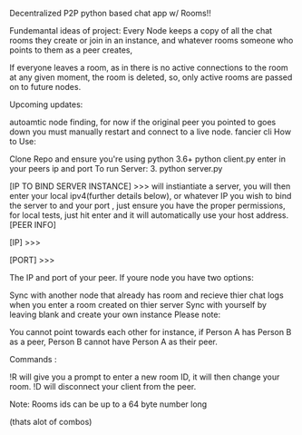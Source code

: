 Decentralized P2P python based chat app w/ Rooms!!

Fundemantal ideas of project: Every Node keeps a copy of all the chat rooms they create or join in an instance, and whatever rooms someone who points to them as a peer creates,

If everyone leaves a room, as in there is no active connections to the room at any given moment, the room is deleted, so, only active rooms are passed on to future nodes.

Upcoming updates:

autoamtic node finding, for now if the original peer you pointed to goes down you must manually restart and connect to a live node.
fancier cli
How to Use:

Clone Repo and ensure you're using python 3.6+
python client.py enter in your peers ip and port
To run Server: 3. python server.py

[IP TO BIND SERVER INSTANCE] >>> will instiantiate a server, you will then enter your local ipv4(further details below), or whatever IP you wish to bind the server to and your port , just ensure you have the proper permissions, for local tests, just hit enter and it will automatically use your host address.
[PEER INFO]

[IP] >>>

[PORT] >>>

The IP and port of your peer. If youre node you have two options:

Sync with another node that already has room and recieve thier chat logs when you enter a room created on thier server
Sync with yourself by leaving blank and create your own instance
Please note:

You cannot point towards each other for instance, if Person A has Person B as a peer, Person B cannot have Person A as their peer.

Commands :

!R will give you a prompt to enter a new room ID, it will then change your room. !D will disconnect your client from the peer.

Note: Rooms ids can be up to a 64 byte number long

(thats alot of combos)
